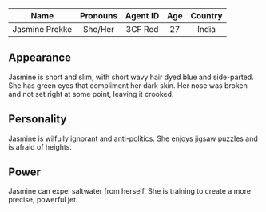 |      Name      | Pronouns | Agent ID | Age | Country |
|:--------------:|:--------:|:--------:|:---:|:-------:|
| Jasmine Prekke | She/Her  | 3CF Red  | 27  |  India  |
## Appearance
Jasmine is short and slim, with short wavy hair dyed blue and side-parted. She has green eyes that compliment her dark skin. Her nose was broken and not set right at some point, leaving it crooked.
## Personality
Jasmine is wilfully ignorant and anti-politics. She enjoys jigsaw puzzles and is afraid of heights.
## Power
Jasmine can expel saltwater from herself. She is training to create a more precise, powerful jet.